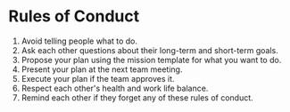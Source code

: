 # Rules of Conduct

1. Avoid telling people what to do.
2. Ask each other questions about their long-term and short-term goals.
3. Propose your plan using the mission template for what you want to do.
4. Present your plan at the next team meeting.
5. Execute your plan if the team approves it.
6. Respect each other's health and work life balance.
7. Remind each other if they forget any of these rules of conduct.
